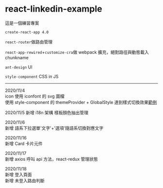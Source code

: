 # react-linkedin-example

這是一個練習專案

`create-react-app 4.0`

`react-router`做路由管理

`react-app-rewired`+`customize-cra`做 webpack 擴充，絕對路徑與動態載入 chunkname

`ant-design` UI

`style-component` CSS in JS

---

2020/11/4  
icon 使用 iconfont 的 svg 圖檔  
使用 style-component 的 themeProvider + GlobalStyle 達到樣式切換效果[範例](https://github.com/styled-components/styled-components/pull/1493)

2020/11/5
新增 i18n 架構
樣板顏色抽出管理

2020/11/6  
新增 語系下拉選單'文字'+'選項'隨語系切換對應文字

2020/11/16  
新增 Card 卡片元件

2020/11/17  
新增 axios 呼叫 api 方法，react-redux 管理狀態

2020/11/18  
新增 登入頁面  
新增 未登入路由判斷
